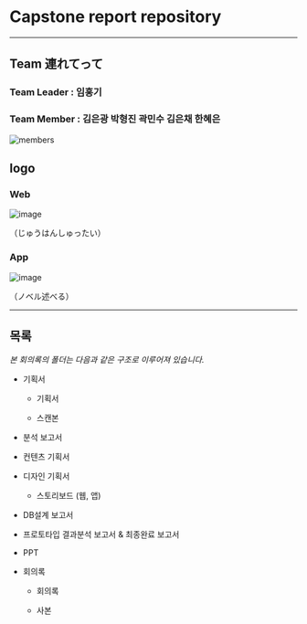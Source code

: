 # Capstone report repository

---

## Team 連れてって

### Team Leader : 임홍기

### Team Member : 김은광 박형진 곽민수 김은채 한혜은

![members](https://user-images.githubusercontent.com/33077726/59427188-01f80680-8e15-11e9-87c3-a851837e7b30.png)

## logo

### Web

![image](https://user-images.githubusercontent.com/33077726/54168784-8acc7280-44b3-11e9-8345-a473b6518efa.png)

（じゅうはんしゅったい）

### App

![image](https://user-images.githubusercontent.com/33077726/54168782-8902af00-44b3-11e9-846d-6bd32d1c2528.png)

（ノベル述べる）

---

## 목록

_본 회의록의 폴더는 다음과 같은 구조로 이루어져 있습니다._

- 기획서

  - 기획서

  - 스캔본

- 분석 보고서

- 컨텐츠 기획서

- 디자인 기획서

  - 스토리보드 (웹, 앱)

- DB설계 보고서

- 프로토타입 결과분석 보고서 & 최종완료 보고서

- PPT

- 회의록

  - 회의록

  - 사본
